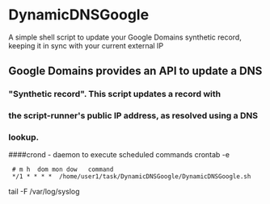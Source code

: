 # DynamicDNSGoogle
A simple shell script to update your Google Domains synthetic record, keeping it in sync with your current external IP


## Google Domains provides an API to update a DNS
### "Synthetic record". This script updates a record with
### the script-runner's public IP address, as resolved using a DNS
### lookup.

 
####crond - daemon to execute scheduled commands
      crontab -e

     # m h  dom mon dow   command
     */1 * * * *  /home/user1/task/DynamicDNSGoogle/DynamicDNSGoogle.sh

   tail -F /var/log/syslog 
